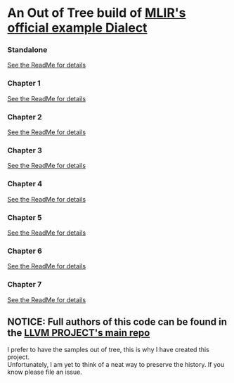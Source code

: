 # An Out of Tree build of [MLIR's](https://mlir.llvm.org/) [official example Dialect](https://github.com/llvm/llvm-project/tree/main/mlir/examples)

### Standalone
[See the ReadMe for details](toy/standalone/ReadMe.md)

### Chapter 1
[See the ReadMe for details](toy/Ch1/ReadMe.md)

### Chapter 2
[See the ReadMe for details](toy/Ch2/ReadMe.md)

### Chapter 3
[See the ReadMe for details](toy/Ch3/ReadMe.md)

### Chapter 4
[See the ReadMe for details](toy/Ch4/ReadMe.md)

### Chapter 5
[See the ReadMe for details](toy/Ch5/ReadMe.md)

### Chapter 6
[See the ReadMe for details](toy/Ch6/ReadMe.md)

### Chapter 7
[See the ReadMe for details](toy/Ch7/ReadMe.md)


## NOTICE: Full authors of this code can be found in the [LLVM PROJECT's main repo](https://github.com/llvm/llvm-project/tree/main/mlir/examples)
I prefer to have the samples out of tree, this is why I have created this project.     
Unfortunately, I am yet to think of a neat way to preserve the history. If you know please file an issue.